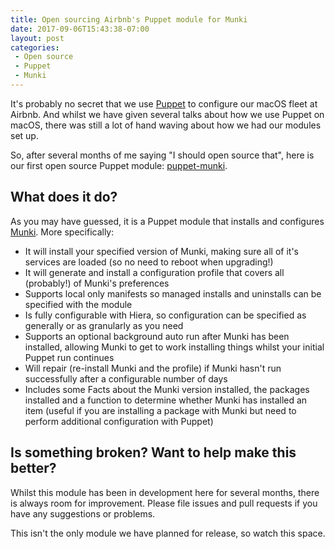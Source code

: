```yaml
---
title: Open sourcing Airbnb's Puppet module for Munki
date: 2017-09-06T15:43:38-07:00
layout: post
categories:
 - Open source
 - Puppet
 - Munki
---
```


It's probably no secret that we use [Puppet](https://puppet.com/) to configure our macOS fleet at Airbnb. And whilst we have given several talks about how we use Puppet on macOS, there was still a lot of hand waving about how we had our modules set up.

So, after several months of me saying "I should open source that", here is our first open source Puppet module: [puppet-munki](https://github.com/airbnb/puppet-munki).

## What does it do?

As you may have guessed, it is a Puppet module that installs and configures [Munki](https://github.com/munki/munki/). More specifically:

* It will install your specified version of Munki, making sure all of it's services are loaded (so no need to reboot when upgrading!)
* It will generate and install a configuration profile that covers all (probably!) of Munki's preferences
* Supports local only manifests so managed installs and uninstalls can be specified with the module
* Is fully configurable with Hiera, so configuration can be specified as generally or as granularly as you need
* Supports an optional background auto run after Munki has been installed, allowing Munki to get to work installing things whilst your initial Puppet run continues
* Will repair (re-install Munki and the profile) if Munki hasn't run successfully after a configurable number of days
* Includes some Facts about the Munki version installed, the packages installed and a function to determine whether Munki has installed an item (useful if you are installing a package with Munki but need to perform additional configuration with Puppet)

## Is something broken? Want to help make this better?

Whilst this module has been in development here for several months, there is always room for improvement. Please file issues and pull requests if you have any suggestions or problems.

This isn't the only module we have planned for release, so watch this space.
